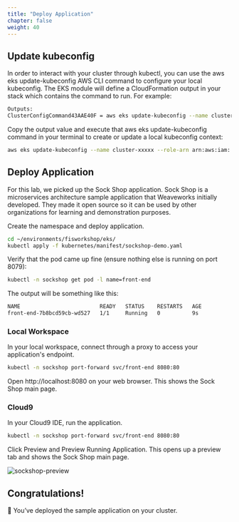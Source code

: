```yaml
---
title: "Deploy Application"
chapter: false
weight: 40
---
```


## Update kubeconfig

In order to interact with your cluster through kubectl, you can use the aws eks update-kubeconfig AWS CLI command to configure your local kubeconfig. The EKS module will define a CloudFormation output in your stack which contains the command to run. For example:
```sh
Outputs:
ClusterConfigCommand43AAE40F = aws eks update-kubeconfig --name cluster-xxxxx --role-arn arn:aws:iam::112233445566:role/yyyyy
```

Copy the output value and execute that aws eks update-kubeconfig command in your terminal to create or update a local kubeconfig context:
```sh
aws eks update-kubeconfig --name cluster-xxxxx --role-arn arn:aws:iam::112233445566:role/yyyyy
```

## Deploy Application

For this lab, we picked up the Sock Shop application. Sock Shop is a microservices architecture sample application that Weaveworks initially developed. They made it open source so it can be used by other organizations for learning and demonstration purposes.

Create the namespace and deploy application.
```sh
cd ~/environments/fisworkshop/eks/
kubectl apply -f kubernetes/manifest/sockshop-demo.yaml
```

Verify that the pod came up fine (ensure nothing else is running on port 8079):
```sh
kubectl -n sockshop get pod -l name=front-end
```

The output will be something like this:
```sh
NAME                         READY   STATUS    RESTARTS   AGE
front-end-7b8bcd59cb-wd527   1/1     Running   0          9s
```

### Local Workspace
In your local workspace, connect through a proxy to access your application's endpoint.

```sh
kubectl -n sockshop port-forward svc/front-end 8080:80
```
Open http://localhost:8080 on your web browser. This shows the Sock Shop main page.

### Cloud9
In your Cloud9 IDE, run the application.

```sh
kubectl -n sockshop port-forward svc/front-end 8080:80
```
Click Preview and Preview Running Application. This opens up a preview tab and shows the Sock Shop main page.

![sockshop-preview](/images/30_eks/weaveworks-sockshop-frontend.png)

## Congratulations!

:tada: You’ve deployed the sample application on your cluster.